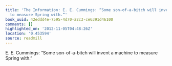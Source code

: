 ```yaml
---
title: 'The Information: E. E. Cummings: “Some son-of-a-bitch will invent a machine
  to measure Spring with.”'
book_uuid: 42eddd4e-7595-4d70-a2c3-ce6391d46100
comments: []
highlighted_on: '2012-11-05T04:48:26Z'
location: '0.453594'
source: readmill
---
```


E. E. Cummings: “Some son-of-a-bitch will invent a machine to measure Spring with.”